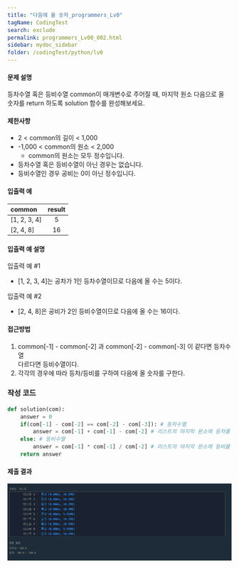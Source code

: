 ```yaml
---
title: "다음에 올 숫자_programmers_Lv0"
tagName: CodingTest
search: exclude
permalink: programmers_Lv00_002.html
sidebar: mydoc_sidebar
folder: /codingTest/python/lv0
---
```



#### 문제 설명 <br>

등차수열 혹은 등비수열 common이 매개변수로 주어질 때, 마지막 원소 다음으로 올 숫자를 return 하도록 solution 함수를 완성해보세요.

#### 제한사항 <br>

- 2 < common의 길이 < 1,000
- -1,000 < common의 원소 < 2,000
    - common의 원소는 모두 정수입니다.
- 등차수열 혹은 등비수열이 아닌 경우는 없습니다.
- 등비수열인 경우 공비는 0이 아닌 정수입니다.

#### 입출력 예 <br>
  
common|result
:---|:---:
[1, 2, 3, 4]|5
[2, 4, 8]|16
  
#### 입출력 예 설명 <br>

입출력 예 #1
- [1, 2, 3, 4]는 공차가 1인 등차수열이므로 다음에 올 수는 5이다.

입출력 예 #2
- [2, 4, 8]은 공비가 2인 등비수열이므로 다음에 올 수는 16이다.

#### 접근방법 <br>

1. common[-1] - common[-2] 과 common[-2] - common[-3] 이 같다면 등차수열 <br>
    다르다면 등비수열이다.
2. 각각의 경우에 따라 등차/등비를 구하여 다음에 올 숫자를 구한다.

### 작성 코드 <br>

```python
def solution(com):
    answer = 0
    if(com[-1] - com[-2] == com[-2] - com[-3]): # 등차수열 
        answer = com[-1] + com[-1] - com[-2] # 리스트의 마지막 원소에 등차를 더해 다음에 올 숫자를 구한다.
    else: # 등비수열
        answer = com[-1] * com[-1] / com[-2] # 리스트의 마지막 원소에 등비를 곱하여 다음에 올 숫자를 구한다.
    return answer
```

#### 제출 결과

![제출 결과](\images\programmers_Lv00_002.png)



